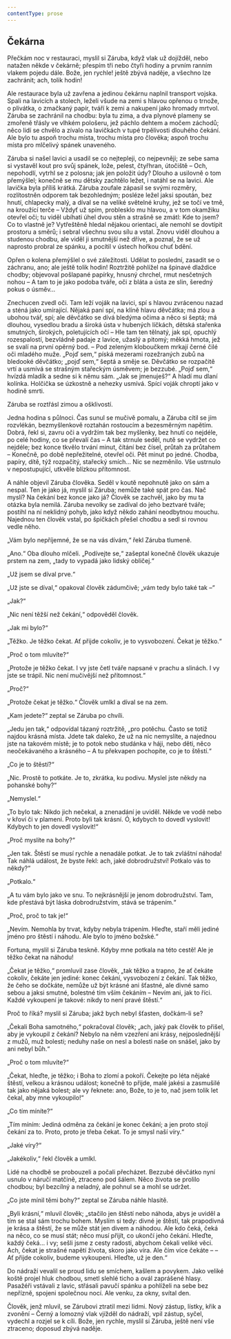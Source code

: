 ```yaml
---
contentType: prose
---
```


## Čekárna

Přečkám noc v restauraci, myslil si Záruba, když vlak už dojížděl, nebo natažen někde v čekárně; přespím tři nebo čtyři hodiny a prvním ranním vlakem pojedu dále. Bože, jen rychle! ještě zbývá naděje, a všechno lze zachránit; ach, tolik hodin!

Ale restaurace byla už zavřena a jedinou čekárnu naplnil transport vojska. Spali na lavicích a stolech, leželi všude na zemi s hlavou opřenou o trnože, o plivátka, o zmačkaný papír, tváří k zemi a nakupení jako hromady mrtvol. Záruba se zachránil na chodbu: byla tu zima, a dva plynové plameny se zmořeně třásly ve vlhkém pološeru, jež páchlo dehtem a močem záchodů; něco lidí se chvělo a zívalo na lavičkách v tupé trpělivosti dlouhého čekání. Ale bylo tu aspoň trochu místa, trochu místa pro člověka; aspoň trochu místa pro mlčelivý spánek unaveného.

Záruba si našel lavici a usadil se co nejtepleji, co nejpevněji; ze sebe sama si vystavěl kout pro svůj spánek, lože, pelest, čtyřhran, útočiště – Och, nepohodlí, vytrhl se z polosna; jak jen položit údy? Dlouho a usilovně o tom přemýšlel; konečně se mu dětsky zachtělo ležet, i natáhl se na lavici. Ale lavička byla příliš krátká. Záruba zoufale zápasil se svými rozměry, rozlítostněn odporem tak bezohledným; posléze ležel jaksi spoután, bez hnutí, chlapecky malý, a díval se na veliké světelné kruhy, jež se točí ve tmě, na kroužící terče – Vždyť už spím, problesklo mu hlavou, a v tom okamžiku otevřel oči; tu viděl ubíhati úhel dvou stěn a strašně se zmátl: Kde to jsem? Co to vlastně je? Vytřeštěně hledal nějakou orientaci, ale nemohl se dovtípit prostoru a směrů; i sebral všechnu svou sílu a vstal. Znovu viděl dlouhou a studenou chodbu, ale viděl ji smutnější než dříve, a poznal, že se už naprosto probral ze spánku, a pocítil v ústech hořkou chuť bdění.

Opřen o kolena přemýšlel o své záležitosti. Udělat to poslední, zasadit se o záchranu, ano; ale ještě tolik hodin! Roztržitě pohlížel na špinavé dlaždice chodby; objevoval pošlapané papírky, hnusný chrchel, rmut nesčetných nohou – A tam to je jako podoba tváře, oči z bláta a ústa ze slin, šeredný pokus o úsměv…

Znechucen zvedl oči. Tam leží voják na lavici, spí s hlavou zvrácenou nazad a sténá jako umírající. Nějaká paní spí, na klíně hlavu děvčátka; má zlou a ubohou tvář, spí; ale děvčátko se dívá bledýma očima a něco si šeptá; má dlouhou, vysedlou bradu a široká ústa v hubených líčkách, dětská stařenka smutných, širokých, poletujících očí – Hle tam ten tělnatý, jak spí, opuchlý rozespalostí, bezvládně padaje z lavice, užaslý a pitomý; měkká hmota, jež se svalí na první opěrný bod. – Pod zeleným kloboučkem mrkají černé čilé oči mladého muže. „Pojď sem,“ píská mezerami rozežraných zubů na bledooké děvčátko; „pojď sem,“ šeptá a směje se. Děvčátko se rozpačitě vrtí a usmívá se strašným stařeckým úsměvem; je bezzubé. „Pojď sem,“ hvízdá mladík a sedne si k němu sám. „Jak se jmenuješ?“ A hladí mu dlaní kolínka. Holčička se úzkostně a nehezky usmívá. Spící voják chroptí jako v hodině smrti.

Záruba se roztřásl zimou a ošklivostí.

Jedna hodina s půlnoci. Čas sunul se mučivě pomalu, a Záruba cítil se jím rozvlékán, bezmyšlenkově roztahán rostoucím a bezesměrným napětím. Dobrá, řekl si, zavru oči a vydržím tak bez myšlenky, bez hnutí co nejdéle, po celé hodiny, co se převalí čas – A tak strnule seděl, nutě se vydržet co nejdéle; bez konce tkvělo trvání minut, čítání bez čísel, průtah za průtahem – Konečně, po době nepřežitelné, otevřel oči. Pět minut po jedné. Chodba, papíry, dítě, týž rozpačitý, stařecký smích… Nic se nezměnilo. Vše ustrnulo v nepostupující, utkvěle blízkou přítomnost.

A náhle objevil Záruba člověka. Seděl v koutě nepohnutě jako on sám a nespal. Ten je jako já, myslil si Záruba; nemůže také spát pro čas. Nač myslí? Na čekání bez konce jako já? Člověk se zachvěl, jako by mu ta otázka byla nemilá. Záruba nevolky se zadíval do jeho beztvaré tváře; postihl na ní neklidný pohyb, jako když někdo zahání neodbytnou mouchu. Najednou ten člověk vstal, po špičkách přešel chodbu a sedl si rovnou vedle něho.

„Vám bylo nepříjemné, že se na vás dívám,“ řekl Záruba tlumeně.

„Ano.“ Oba dlouho mlčeli. „Podívejte se,“ zašeptal konečně člověk ukazuje prstem na zem, „tady to vypadá jako lidský obličej.“

„Už jsem se díval prve.“

„Už jste se díval,“ opakoval člověk zádumčivě; „vám tedy bylo také tak –“

„Jak?“

„Nic není těžší než čekání,“ odpověděl člověk.

„Jak mi bylo?“

„Těžko. Je těžko čekat. Ať přijde cokoliv, je to vysvobození. Čekat je těžko.“

„Proč o tom mluvíte?“

„Protože je těžko čekat. I vy jste četl tváře napsané v prachu a slinách. I vy jste se trápil. Nic není mučivější než přítomnost.“

„Proč?“

„Protože čekat je těžko.“ Člověk umlkl a díval se na zem.

„Kam jedete?“ zeptal se Záruba po chvíli.

„Jedu jen tak,“ odpovídal tázaný roztržitě, „pro potěchu. Často se totiž najdou krásná místa. Jdete tak daleko, že už na nic nemyslíte, a najednou jste na takovém místě; je to potok nebo studánka v háji, nebo děti, něco neočekávaného a krásného – A tu překvapen pochopíte, co je to štěstí.“

„Co je to štěstí?“

„Nic. Prostě to potkáte. Je to, zkrátka, ku podivu. Myslel jste někdy na pohanské bohy?“

„Nemyslel.“

„To bylo tak: Nikdo jich nečekal, a znenadání je uviděl. Někde ve vodě nebo v křoví či v plameni. Proto byli tak krásní. Ó, kdybych to dovedl vyslovit! Kdybych to jen dovedl vyslovit!“

„Proč myslíte na bohy?“

„Jen tak. Štěstí se musí rychle a nenadále potkat. Je to tak zvláštní náhoda! Tak náhlá událost, že byste řekl: ach, jaké dobrodružství! Potkalo vás to někdy?“

„Potkalo.“

„A tu vám bylo jako ve snu. To nejkrásnější je jenom dobrodružství. Tam, kde přestává být láska dobrodružstvím, stává se trápením.“

„Proč, proč to tak je!“

„Nevím. Nemohla by trvat, kdyby nebyla trápením. Hleďte, staří měli jediné jméno pro štěstí i náhodu. Ale bylo to jméno božské.“

Fortuna, myslil si Záruba teskně. Kdyby mne potkala na této cestě! Ale je těžko čekat na náhodu!

„Čekat je těžko,“ promluvil zase člověk, „tak těžko a trapno, že ať čekáte cokoliv, čekáte jen jediné: konec čekání, vysvobození z čekání. Tak těžko, že čeho se dočkáte, nemůže už být krásné ani šťastné, ale divné samo sebou a jaksi smutné, bolestné tím vším čekáním – Nevím ani, jak to říci. Každé vykoupení je takové: nikdy to není pravé štěstí.“

Proč to říká? myslil si Záruba; jakž bych nebyl šťasten, dočkám-li se?

„Čekali Boha samotného,“ pokračoval člověk; „ach, jaký pak člověk to přišel, aby je vykoupil z čekání? Nebylo na něm vzezření ani krásy, nejposlednější z mužů, muž bolesti; neduhy naše on nesl a bolesti naše on snášel, jako by ani nebyl bůh.“

„Proč o tom mluvíte?“

„Čekat, hleďte, je těžko; i Boha to zlomí a pokoří. Čekejte po léta nějaké štěstí, velkou a krásnou událost; konečně to přijde, malé jakési a zasmušilé tak jako nějaká bolest; ale vy řeknete: ano, Bože, to je to, nač jsem tolik let čekal, aby mne vykoupilo!“

„Co tím míníte?“

„Tím míním: Jediná odměna za čekání je konec čekání; a jen proto stojí čekání za to. Proto, proto je třeba čekat. To je smysl naší víry.“

„Jaké víry?“

„Jakékoliv,“ řekl člověk a umlkl.

Lidé na chodbě se probouzeli a počali přecházet. Bezzubé děvčátko nyní usnulo v náručí matčině, ztraceno pod šálem. Něco života se prolilo chodbou; byl bezcílný a neladný, ale pohnul se a mohl se udržet.

„Co jste mínil těmi bohy?“ zeptal se Záruba náhle hlasitě.

„Byli krásní,“ mluvil člověk; „stačilo jen štěstí nebo náhoda, abys je uviděl a tím se stal sám trochu bohem. Myslím si tedy: divné je štěstí, tak prapodivná je krása a štěstí, že se může stát jen divem a náhodou. Ale kdo čeká, čeká na něco, co se musí stát; něco musí přijít, co ukončí jeho čekání. Hleďte, každý čeká… i vy; sešli jsme z cesty radosti, abychom čekali veliké věci. Ach, čekat je strašné napětí života, skoro jako víra. Ale čím více čekáte – – Ať přijde cokoliv, budeme vykoupeni. Hleďte, už je den.“

Do nádraží vevalil se proud lidu se smíchem, kašlem a povykem. Jako veliké koště projel hluk chodbou, smetl slehlé ticho a ovál zaprášené hlasy. Pasažéři vstávali z lavic, střásali pavučí spánku a pohlíželi na sebe bez nepřízně, spojeni společnou nocí. Ale venku, za okny, svítal den.

Člověk, jenž mluvil, se Zárubovi ztratil mezi lidmi. Nový zástup, lístky, křik a zvonění – Černý a lomozný vlak vjížděl do nádraží, vpil zástup, syčel, vydechl a rozjel se k cíli. Bože, jen rychle, myslil si Záruba, ještě není vše ztraceno; doposud zbývá naděje.
